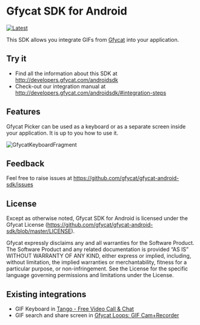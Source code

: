 # Gfycat SDK for Android
 [ ![Latest](https://api.bintray.com/packages/gfycat/maven/gfycat-picker/images/download.svg) ](https://bintray.com/gfycat/maven/gfycat-picker/_latestVersion)

This SDK allows you integrate GIFs from [Gfycat](https://gfycat.com) into your application.

## Try it
 * Find all the information about this SDK at http://developers.gfycat.com/androidsdk
 * Check-out our integration manual at http://developers.gfycat.com/androidsdk/#integration-steps

## Features
Gfycat Picker can be used as a keyboard or as a separate screen inside your application. It is up to you how to use it.

![GfycatKeyboardFragment](https://thumbs.gfycat.com/AdolescentChubbyGecko-size_restricted.gif "How it is look like")

## Feedback
Feel free to raise issues at https://github.com/gfycat/gfycat-android-sdk/issues

## License
Except as otherwise noted, Gfycat SDK for Android is licensed under the Gfycat License (https://github.com/gfycat/gfycat-android-sdk/blob/master/LICENSE).

Gfycat expressly disclaims any and all warranties for the Software Product. The Software Product and any related documentation is provided “AS IS” WITHOUT WARRANTY OF ANY KIND, either express or implied, including, without limitation, the implied warranties or merchantability, fitness for a particular purpose, or non-infringement. See the License for the specific language governing permissions and limitations under the License.

## Existing integrations
 * GIF Keyboard in [Tango - Free Video Call & Chat](https://play.google.com/store/apps/details?id=com.sgiggle.production)
 * GIF search and share screen in [Gfycat Loops: GIF Cam+Recorder](https://play.google.com/store/apps/details?id=com.gfycat)
